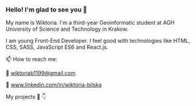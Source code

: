 ### Hello! I'm glad to see you 👋

My name is Wiktoria. I'm a third-year Geoinformatic student at AGH University of Science and Technology in Krakow.

I am young Front-End Developer. I feel good with technologies like HTML, CSS, SASS, JavaScript ES6 and React.js.

📫 How to reach me: 

:incoming_envelope: wiktoriab1199@gmail.com

:briefcase: www.linkedin.com/in/wiktoria-bilska 


My projects 🧠 
:point_down:

<!--
**WiktoriaBilska/WiktoriaBilska** is a ✨ _special_ ✨ repository because its `README.md` (this file) appears on your GitHub profile.

Here are some ideas to get you started:

- 🔭 I’m currently working on ...
- 🌱 I’m currently learning ...
- 👯 I’m looking to collaborate on ...
- 🤔 I’m looking for help with ...
- 💬 Ask me about ...
- 📫 How to reach me: ...
- 😄 Pronouns: ...
- ⚡ Fun fact: ...
-->
